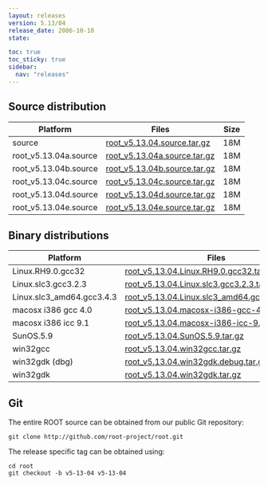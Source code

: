 ```yaml
---
layout: releases
version: 5.13/04
release_date: 2006-10-10
state:

toc: true
toc_sticky: true
sidebar:
  nav: "releases"
---
```



## Source distribution

| Platform       | Files | Size |
|-----------|-------|-----|
| source | [root_v5.13.04.source.tar.gz](https://root.cern.ch/download/root_v5.13.04.source.tar.gz) |  18M |
| root_v5.13.04a.source | [root_v5.13.04a.source.tar.gz](https://root.cern.ch/download/root_v5.13.04a.source.tar.gz) |  18M |
| root_v5.13.04b.source | [root_v5.13.04b.source.tar.gz](https://root.cern.ch/download/root_v5.13.04b.source.tar.gz) |  18M |
| root_v5.13.04c.source | [root_v5.13.04c.source.tar.gz](https://root.cern.ch/download/root_v5.13.04c.source.tar.gz) |  18M |
| root_v5.13.04d.source | [root_v5.13.04d.source.tar.gz](https://root.cern.ch/download/root_v5.13.04d.source.tar.gz) |  18M |
| root_v5.13.04e.source | [root_v5.13.04e.source.tar.gz](https://root.cern.ch/download/root_v5.13.04e.source.tar.gz) |  18M |


## Binary distributions

| Platform       | Files | Size |
|-----------|-------|-----|
| Linux.RH9.0.gcc32 | [root_v5.13.04.Linux.RH9.0.gcc32.tar.gz](https://root.cern.ch/download/root_v5.13.04.Linux.RH9.0.gcc32.tar.gz) |  41M |
| Linux.slc3.gcc3.2.3 | [root_v5.13.04.Linux.slc3.gcc3.2.3.tar.gz](https://root.cern.ch/download/root_v5.13.04.Linux.slc3.gcc3.2.3.tar.gz) |  38M |
| Linux.slc3_amd64.gcc3.4.3 | [root_v5.13.04.Linux.slc3_amd64.gcc3.4.3.tar.gz](https://root.cern.ch/download/root_v5.13.04.Linux.slc3_amd64.gcc3.4.3.tar.gz) |  44M |
| macosx i386 gcc 4.0 | [root_v5.13.04.macosx-i386-gcc-4.0.tar.gz](https://root.cern.ch/download/root_v5.13.04.macosx-i386-gcc-4.0.tar.gz) |  35M |
| macosx i386 icc 9.1 | [root_v5.13.04.macosx-i386-icc-9.1.tar.gz](https://root.cern.ch/download/root_v5.13.04.macosx-i386-icc-9.1.tar.gz) |  69M |
| SunOS.5.9 | [root_v5.13.04.SunOS.5.9.tar.gz](https://root.cern.ch/download/root_v5.13.04.SunOS.5.9.tar.gz) |  39M |
| win32gcc | [root_v5.13.04.win32gcc.tar.gz](https://root.cern.ch/download/root_v5.13.04.win32gcc.tar.gz) |  38M |
| win32gdk (dbg) | [root_v5.13.04.win32gdk.debug.tar.gz](https://root.cern.ch/download/root_v5.13.04.win32gdk.debug.tar.gz) |  75M |
| win32gdk | [root_v5.13.04.win32gdk.tar.gz](https://root.cern.ch/download/root_v5.13.04.win32gdk.tar.gz) |  40M |


## Git
The entire ROOT source can be obtained from our public Git repository:

~~~
git clone http://github.com/root-project/root.git
~~~
The release specific tag can be obtained using:
~~~
cd root
git checkout -b v5-13-04 v5-13-04
~~~

